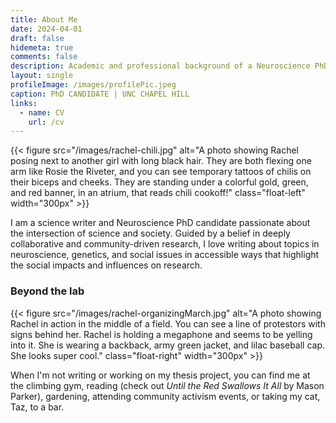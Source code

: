 ```yaml
---
title: About Me
date: 2024-04-01
draft: false
hidemeta: true
comments: false
description: Academic and professional background of a Neuroscience PhD Candidate
layout: single
profileImage: /images/profilePic.jpeg
caption: PhD CANDIDATE | UNC CHAPEL HILL
links:
  - name: CV
    url: /cv
---
```


{{< figure src="/images/rachel-chili.jpg" alt="A photo showing Rachel posing next to another girl with long black hair. They are both flexing one arm like Rosie the Riveter, and you can see temporary tattoos of chilis on their biceps and cheeks. They are standing under a colorful gold, green, and red banner, in an atrium, that reads chili cookoff!" class="float-left" width="300px" >}}

I am a science writer and Neuroscience PhD candidate passionate about the intersection of science and society. Guided by a belief in deeply collaborative and community-driven research, I love writing about topics in neuroscience, genetics, and social issues in accessible ways that highlight the social impacts and influences on research. 

### Beyond the lab

{{< figure src="/images/rachel-organizingMarch.jpg" alt="A photo showing Rachel in action in the middle of a field. You can see a line of protestors with signs behind her. Rachel is holding a megaphone and seems to be yelling into it. She is wearing a backback, army green jacket, and lilac baseball cap. She looks super cool." class="float-right" width="300px" >}}

When I'm not writing or working on my thesis project, you can find me at the climbing gym, reading (check out *Until the Red Swallows It All* by Mason Parker), gardening, attending community activism events, or taking my cat, Taz, to a bar. 
